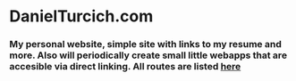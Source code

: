 # DanielTurcich.com
### My personal website, simple site with links to my resume and more. Also will periodically create small little webapps that are accesible via direct linking. All routes are listed [here](https://github.com/buffet-time/DanielTurcich.com/blob/master/src/router.ts)
